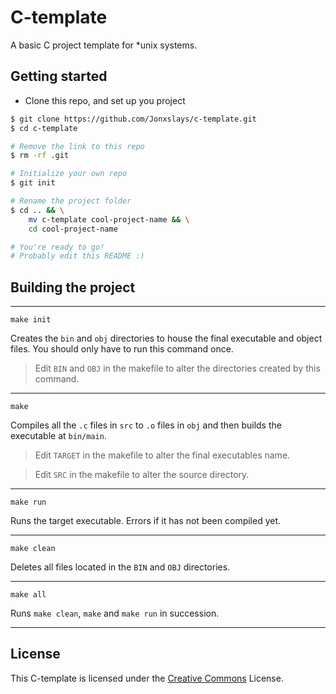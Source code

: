 # C-template

A basic C project template for *unix systems.

## Getting started

- Clone this repo, and set up you project

```bash
$ git clone https://github.com/Jonxslays/c-template.git
$ cd c-template

# Remove the link to this repo
$ rm -rf .git

# Initialize your own repo
$ git init

# Rename the project folder
$ cd .. && \
    mv c-template cool-project-name && \
    cd cool-project-name

# You're ready to go!
# Probably edit this README :)
```

## Building the project

---

`make init`

Creates the `bin` and `obj` directories to house the final executable and object files.
You should only have to run this command once.

> Edit `BIN` and `OBJ` in the makefile to alter the directories created by this command.

---

`make`

Compiles all the `.c` files in `src` to `.o` files in `obj` and then
builds the executable at `bin/main`.

> Edit `TARGET` in the makefile to alter the final executables name.

> Edit `SRC` in the makefile to alter the source directory.

---

`make run`

Runs the target executable. Errors if it has not been compiled yet.

---

`make clean`

Deletes all files located in the `BIN` and `OBJ` directories.

---

`make all`

Runs `make clean`, `make` and `make run` in succession.

---

## License

This C-template is licensed under the
[Creative Commons](https://github.com/Jonxslays/c-template/blob/master/LICENSE) License.
